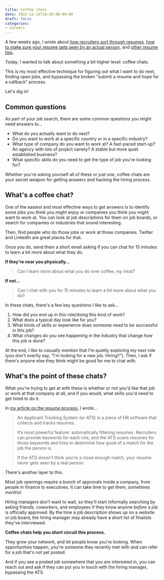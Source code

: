 ```yaml
---
title: Coffee chats
date: 2022-12-14T10:30:00-04:00
draft: false
categories:
- Careers
---
```


A few weeks ago, I wrote about [how recruiters sort through resumes](/your-resume-probably-wont-be-seen-by-a-human-and-how-to-fix-that/), [how to make sure your resume gets seen by an actual person](/the-biggest-mistake-on-your-resume-and-how-to-fix-it/), and [other resume tips](/how-to-write-resumes-that-get-you-an-interview/).

Today, I wanted to talk about something a bit higher level: coffee chats.

This is my most effective technique for figuring out what I want to do next, finding open jobs, and bypassing the broken "submit a resume and hope for a callback" process.

Let's dig in!

## Common questions

As part of your job search, there are some common questions you might need answers to...

- What do you actually want to do next?
- Do you want to work at a specific country or in a specific industry?
- What type of company do you want to work at? A fast-paced start-up? An agency with lots of project variety? A stable but more quiet established business?
- What specific skills do you need to get the type of job you're looking for?

Whether you're asking yourself all of these or just one, coffee chats are your secret weapon for getting answers _and_ hacking the hiring process.

## What's a coffee chat?

One of the easiest and most effective ways to get answers is to identify some jobs you think you might enjoy or companies you think you might want to work at. You can look at job descriptions for them on job boards, or search for companies or industries that sound interesting. 

Then, find people who do those jobs or work at those companies. Twitter and LinkedIn are great places for that.

Once you do, send them a short email asking if you can chat for 15 minutes to learn a bit more about what they do.

**If they're near you physically...**

> Can I learn more about what you do over coffee, my treat?

**If not...**

> Can I chat with you for 15 minutes to learn a bit more about what you do?

In these chats, there's a few key questions I like to ask...

1. How did you end up in this role/doing this kind of work?
2. What does a typical day look like for you?
3. What kinds of skills or experience does someone need to be successful in this job?
4. What changes do you see happening in the industry that change how this job is done?

At the end, I like to casually mention that I'm quietly exploring my next role (you don't overtly say, "I'm looking for a new job. Hiring?"). Then, I ask if there's anyone else they think might be good for me to chat with.

## What's the point of these chats?

What you're trying to get at with these is whether or not you'd like that job or work at that company at all, and if you would, what skills you'd need to get hired to do it.

In [my article on the resume process](/your-resume-probably-wont-be-seen-by-a-human-and-how-to-fix-that/), I wrote...

> An Applicant Tracking System (or ATS) is a piece of HR software that collects and tracks resumes.
> 
> It’s most powerful feature: automatically filtering resumes. Recruiters can provide keywords for each role, and the ATS scans resumes for those keywords and tries to determine how good of a match for the job the person is.
>
> If the ATS doesn’t think you’re a close enough match, your resume never gets seen by a real person.

There's another layer to this.

Most job openings require a bunch of approvals inside a company, from people in finance to executives. It can take time to get them, sometimes months!

Hiring managers don't want to wait, so they'll start informally searching by asking friends, coworkers, and employees if they know anyone _before_ a job is officially approved. By the time a job description shows up on a website or job board, the hiring manager may already have a short list of finalists they've interviewed.

**Coffee chats help you short circuit this process.**

They grow your network, and let people know you're looking. When opportunities happen, you're someone they recently met with and can refer for a job that's not yet posted.

And if you see a posted job somewhere that you _are_ interested in, you can reach out and ask if they can put you in touch with the hiring manager, bypassing the ATS.